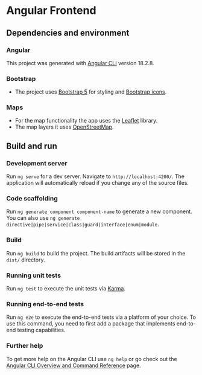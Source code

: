 # Angular Frontend

## Dependencies and environment

### Angular
This project was generated with [Angular CLI](https://github.com/angular/angular-cli) version 18.2.8.

### Bootstrap
- The project uses [Bootstrap 5](https://getbootstrap.com/) for styling and [Bootstrap icons](https://icons.getbootstrap.com/).

### Maps
- For the map functionality the app uses the [Leaflet](https://leafletjs.com/) library.
- The map layers it uses [OpenStreetMap](https://www.openstreetmap.org/).

## Build and run

### Development server

Run `ng serve` for a dev server. Navigate to `http://localhost:4200/`. The application will automatically reload if you change any of the source files.

### Code scaffolding

Run `ng generate component component-name` to generate a new component. You can also use `ng generate directive|pipe|service|class|guard|interface|enum|module`.

### Build

Run `ng build` to build the project. The build artifacts will be stored in the `dist/` directory.

### Running unit tests

Run `ng test` to execute the unit tests via [Karma](https://karma-runner.github.io).

### Running end-to-end tests

Run `ng e2e` to execute the end-to-end tests via a platform of your choice. To use this command, you need to first add a package that implements end-to-end testing capabilities.

### Further help

To get more help on the Angular CLI use `ng help` or go check out the [Angular CLI Overview and Command Reference](https://angular.dev/tools/cli) page.
